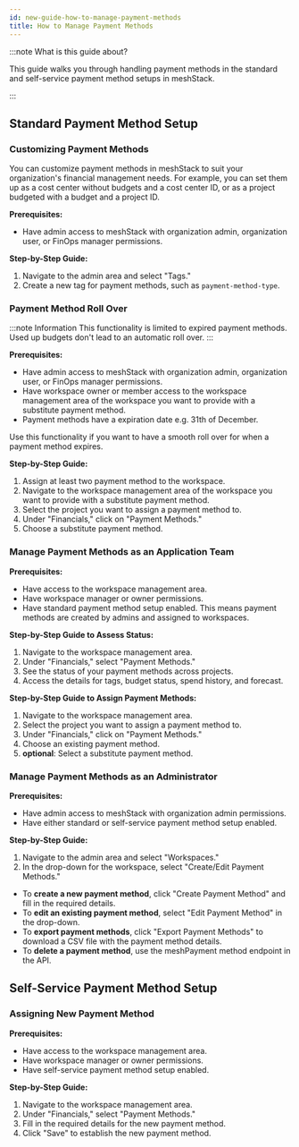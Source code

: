 ```yaml
---
id: new-guide-how-to-manage-payment-methods
title: How to Manage Payment Methods
---
```


:::note What is this guide about?

This guide walks you through handling payment methods in the standard and self-service payment method setups in meshStack.

:::

## Standard Payment Method Setup

### Customizing Payment Methods

You can customize payment methods in meshStack to suit your organization's financial management needs. For example, you can set them up as a cost center without budgets and a cost center ID, or as a project budgeted with a budget and a project ID.

**Prerequisites:**

- Have admin access to meshStack with organization admin, organization user, or FinOps manager permissions.

**Step-by-Step Guide:**

1. Navigate to the admin area and select "Tags."
2. Create a new tag for payment methods, such as `payment-method-type`.

### Payment Method Roll Over

:::note Information
This functionality is limited to expired payment methods. Used up budgets don't lead to an automatic roll over.
:::

**Prerequisites:**

- Have admin access to meshStack with organization admin, organization user, or FinOps manager permissions.
- Have workspace owner or member access to the workspace management area of the workspace you want to provide with a substitute payment method.
- Payment methods have a expiration date e.g. 31th of December.

Use this functionality if you want to have a smooth roll over for when a payment method expires.

**Step-by-Step Guide:**

1. Assign at least two payment method to the workspace.
2. Navigate to the workspace management area of the workspace you want to provide with a substitute payment method.
3. Select the project you want to assign a payment method to.
4. Under "Financials," click on "Payment Methods."
5. Choose a substitute payment method.

### Manage Payment Methods as an Application Team

**Prerequisites:**

- Have access to the workspace management area.
- Have workspace manager or owner permissions.
- Have standard payment method setup enabled. This means payment methods are created by admins and assigned to workspaces.

**Step-by-Step Guide to Assess Status:**

1. Navigate to the workspace management area.
2. Under "Financials," select "Payment Methods."
3. See the status of your payment methods across projects.
4. Access the details for tags, budget status, spend history, and forecast.

**Step-by-Step Guide to Assign Payment Methods:**

1. Navigate to the workspace management area.
2. Select the project you want to assign a payment method to.
3. Under "Financials," click on "Payment Methods."
4. Choose an existing payment method.
5. **optional**: Select a substitute payment method.

### Manage Payment Methods as an Administrator

**Prerequisites:**

- Have admin access to meshStack with organization admin permissions.
- Have either standard or self-service payment method setup enabled.

**Step-by-Step Guide:**

1. Navigate to the admin area and select "Workspaces."
2. In the drop-down for the workspace, select "Create/Edit Payment Methods."

- To **create a new payment method**, click "Create Payment Method" and fill in the required details.
- To **edit an existing payment method**, select "Edit Payment Method" in the drop-down.
- To **export payment methods**, click "Export Payment Methods" to download a CSV file with the payment method details.
- To **delete a payment method**, use the meshPayment method endpoint in the API.

## Self-Service Payment Method Setup

### Assigning New Payment Method

**Prerequisites:**

- Have access to the workspace management area.
- Have workspace manager or owner permissions.
- Have self-service payment method setup enabled.

**Step-by-Step Guide:**

1. Navigate to the workspace management area.
2. Under "Financials," select "Payment Methods."
3. Fill in the required details for the new payment method.
4. Click "Save" to establish the new payment method.
